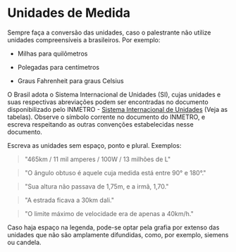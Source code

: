 # Unidades de Medida

Sempre faça a conversão das unidades, caso o palestrante não utilize unidades compreensíveis a brasileiros. Por exemplo:

- Milhas para quilômetros

- Polegadas para centímetros

- Graus Fahrenheit para graus Celsius

O Brasil adota o Sistema Internacional de Unidades (SI), cujas unidades e suas respectivas abreviações podem ser encontradas no documento disponibilizado pelo INMETRO  - [Sistema Internacional de Unidades][1] (Veja as tabelas). Observe o símbolo corrente no documento do INMETRO, e escreva respeitando as outras convenções estabelecidas nesse documento.

Escreva as unidades sem espaço, ponto e plural. Exemplos:

> "465km / 11 mil amperes / 100W / 13 milhões de L"

> "O ângulo obtuso é aquele cuja medida está entre 90° e 180°."

> "Sua altura não passava de 1,75m, e a irmã, 1,70."

> "A estrada ficava a 30km dali."

> "O limite máximo de velocidade era de apenas a 40km/h."

Caso haja espaço na legenda, pode-se optar pela grafia por extenso das unidades que não são amplamente difundidas, como, por exemplo, siemens ou candela.

[1]: http://www.inmetro.gov.br/inovacao/publicacoes/si_versao_final.pdf
